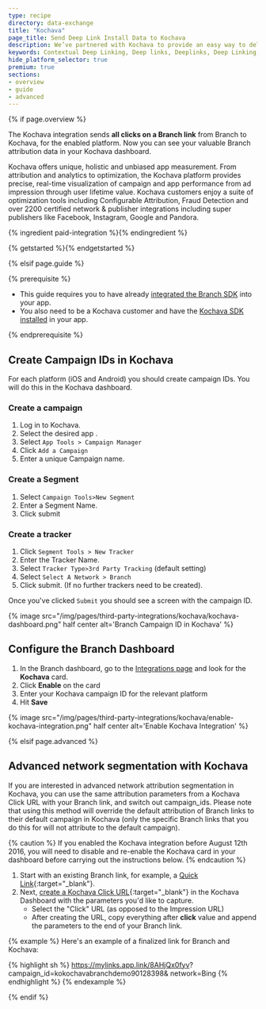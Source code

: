 ```yaml
---
type: recipe
directory: data-exchange
title: "Kochava"
page_title: Send Deep Link Install Data to Kochava
description: We’ve partnered with Kochava to provide an easy way to deliver Branch installs and attributions to your Kochava dashboard. Learn how to set it up.
keywords: Contextual Deep Linking, Deep links, Deeplinks, Deep Linking, Deeplinking, Deferred Deep Linking, Deferred Deeplinking, Google App Indexing, Google App Invites, Apple Universal Links, Apple Spotlight Search, Facebook App Links, AppLinks, Deepviews, Deep views, Analytics, Install Data, Kochava
hide_platform_selector: true
premium: true
sections:
- overview
- guide
- advanced
---
```


{% if page.overview %}

The Kochava integration sends **all clicks on a Branch link** from Branch to Kochava, for the enabled platform. Now you can see your valuable Branch attribution data in your Kochava dashboard.

Kochava offers unique, holistic and unbiased app measurement. From attribution and analytics to optimization, the Kochava platform provides precise, real-time visualization of campaign and app performance from ad impression through user lifetime value. Kochava customers enjoy a suite of optimization tools including Configurable Attribution, Fraud Detection and over 2200 certified network & publisher integrations including super publishers like Facebook, Instagram, Google and Pandora.

{% ingredient paid-integration %}{% endingredient %}

{% getstarted %}{% endgetstarted %}

{% elsif page.guide %}

{% prerequisite %}

- This guide requires you to have already [integrated the Branch SDK]({{base.url}}/getting-started/sdk-integration-guide) into your app.
- You also need to be a Kochava customer and have the [Kochava SDK installed](http://support.kochava.com/sdk-integration) in your app.

{% endprerequisite %}

## Create Campaign IDs in Kochava

For each platform (iOS and Android) you should create campaign IDs. You will do this in the Kochava dashboard.

### Create a campaign

1. Log in to Kochava.
1. Select the desired app .
1. Select `App Tools > Campaign Manager`
1. Click `Add a Campaign`
1. Enter a unique Campaign name.

### Create a Segment

1. Select `Campaign Tools>New Segment`
1. Enter a Segment Name.
1. Click submit

### Create a tracker

1. Click `Segment Tools > New Tracker`
1. Enter the Tracker Name.
1. Select `Tracker Type>3rd Party Tracking` (default setting)
1. Select `Select A Network > Branch`
1. Click submit. (If no further trackers need to be created).

Once you've clicked `Submit` you should see a screen with the campaign ID.

{% image src="/img/pages/third-party-integrations/kochava/kochava-dashboard.png" half center alt='Branch Campaign ID in Kochava' %}

## Configure the Branch Dashboard

1. In the Branch dashboard, go to the [Integrations page](https://dashboard.branch.io/integrations) and look for the **Kochava** card.
1. Click **Enable** on the card
1. Enter your Kochava campaign ID for the relevant platform
1. Hit **Save**

{% image src="/img/pages/third-party-integrations/kochava/enable-kochava-integration.png" half center alt='Enable Kochava Integration' %}

{% elsif page.advanced %}

## Advanced network segmentation with Kochava

If you are interested in advanced network attribution segmentation in Kochava, you can use the same attribution parameters from a Kochava Click URL with your Branch link, and switch out campaign_ids. Please note that using this method will override the default attribution of Branch links to their default campaign in Kochava (only the specific Branch links that you do this for will not attribute to the default campaign).

{% caution %}
If you enabled the Kochava integration before August 12th 2016, you will need to disable and re-enable the Kochava card in your dashboard before carrying out the instructions below.
{% endcaution %}

1. Start with an existing Branch link, for example, a [ Quick Link](/features/google-search-ads/guide/#create-a-marketing-link-on-the-branch-dashboard){:target="_blank"}.
1. Next, [create a Kochava Click URL](http://support.kochava.com/campaign-management/create-an-install-campaign){:target="_blank"} in the Kochava Dashboard with the parameters you'd like to capture.
	- Select the "Click" URL (as opposed to the Impression URL)
	- After creating the URL, copy everything after **click** value and append the parameters to the end of your Branch link.

{% example %}
Here's an example of a finalized link for Branch and Kochava:

{% highlight sh %}
https://mylinks.app.link/8AHjQx0fyv?
	campaign_id=kokochavabranchdemo90128398&
	network=Bing
{% endhighlight %}
{% endexample %}

{% endif %}
